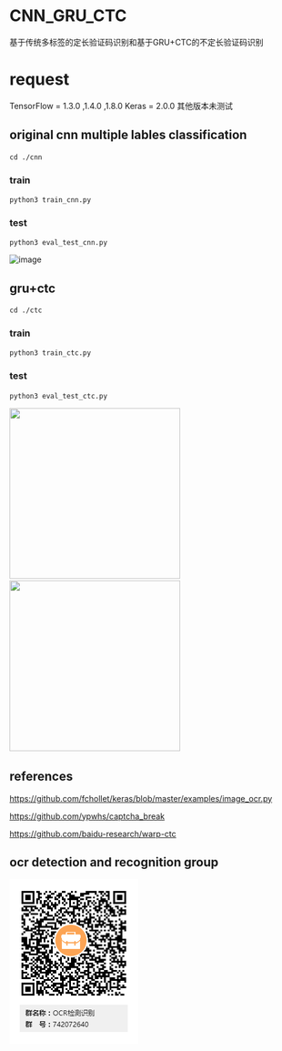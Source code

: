 # CNN_GRU_CTC
基于传统多标签的定长验证码识别和基于GRU+CTC的不定长验证码识别

# request
TensorFlow = 1.3.0 ,1.4.0 ,1.8.0
Keras = 2.0.0
其他版本未测试

## original cnn multiple lables classification
    cd ./cnn

### train
    python3 train_cnn.py
### test
    python3 eval_test_cnn.py
![image]( https://github.com/watersink/CNN_GRU_CTC/raw/master/result/cnn.jpg)

## gru+ctc
    cd ./ctc

### train
    python3 train_ctc.py
### test
    python3 eval_test_ctc.py
<div>
<img width="300" height="300" src="https://github.com/watersink/CNN_GRU_CTC/raw/master/result/ctc1.jpg"/>
<img width="300" height="300" src="https://github.com/watersink/CNN_GRU_CTC/raw/master/result/ctc.jpg"/>
</div>

## references

https://github.com/fchollet/keras/blob/master/examples/image_ocr.py

https://github.com/ypwhs/captcha_break

https://github.com/baidu-research/warp-ctc

## ocr detection and recognition group 
![image]( https://github.com/watersink/CNN_GRU_CTC/raw/master/OCR.png) 
